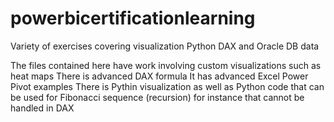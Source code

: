 # powerbicertificationlearning
Variety of exercises covering visualization Python DAX and Oracle DB data

The files contained here have work involving custom visualizations such as heat maps
There is advanced DAX formula 
It has advanced Excel Power Pivot examples
There is Pythin visualization as well as Python code that can be used for Fibonacci sequence (recursion) for instance that cannot be handled in DAX
